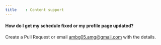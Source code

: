 ```yaml
---
title    : Content support
---
```


#### How do I get my schedule fixed or my profile page updated?

Create a Pull Request or email ambg05.amg@gmail.com with the details.

